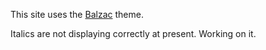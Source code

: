 This site uses the [Balzac](http://github.com/coletownsend/balzac-for-jekyll/) theme.

Italics are not displaying correctly at present. Working on it.
